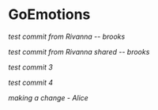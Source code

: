 # GoEmotions

*test commit from Rivanna -- brooks*

*test commit from Rivanna shared -- brooks*

*test commit 3*

*test commit 4*

*making a change - Alice*
